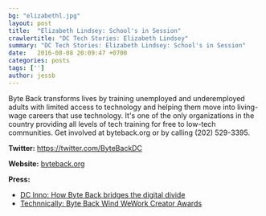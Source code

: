 ```yaml
---
bg: "elizabethl.jpg"
layout: post
title:  "Elizabeth Lindsey: School's in Session"
crawlertitle: "DC Tech Stories: Elizabeth Lindsey"
summary: "DC Tech Stories: Elizabeth Lindsey: School's in Session"
date:   2016-08-08 20:09:47 +0700
categories: posts
tags: ['']
author: jessb
---
```

<script src="https://www.buzzsprout.com/108546/542271-elizabeth-lindsey-school-s-in-session.js?player=small" type="text/javascript" charset="utf-8"></script>
<p class="no-margin">Byte Back transforms lives by training unemployed and underemployed adults with limited access to technology and helping them move into living-wage careers that use technology. It's one of the only organizations in the country providing all levels of tech training for free to low-tech communities. Get involved at byteback.org or by calling (202) 529-3395.</p>


<p><strong>Twitter:</strong> <a href="https://twitter.com/ByteBackDC ">https://twitter.com/ByteBackDC </a></p> 
<p><strong>Website:</strong> <a href="https://byteback.org/">byteback.org</a></p>
<p><strong>Press:</strong>
    <ul class="no-bullets">
    <li><a class="red"  href="http://dcinno.streetwise.co/2017/04/06/how-byte-back-is-helping-bridge-the-districts-digital-divide/">DC Inno: How Byte Back bridges the digital divide</a></li>
     <li><a class="red"  href="https://technical.ly/dc/2017/03/29/byte-back-wins-big-inaugural-wework-creator-awards/ ">Technnically: Byte Back Wind WeWork Creator Awards</a></li>
    </ul> 
</p>
